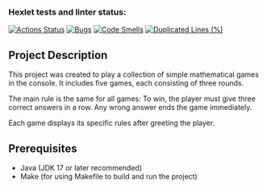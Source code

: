 ### Hexlet tests and linter status:
[![Actions Status](https://github.com/Zyabridos/java-project-61/actions/workflows/hexlet-check.yml/badge.svg)](https://github.com/Zyabridos/java-project-61/actions)
[![Bugs](https://sonarcloud.io/api/project_badges/measure?project=Zyabridos_brain_games_java&metric=bugs)](https://sonarcloud.io/summary/new_code?id=Zyabridos_brain_games_java)
[![Code Smells](https://sonarcloud.io/api/project_badges/measure?project=Zyabridos_brain_games_java&metric=code_smells)](https://sonarcloud.io/summary/new_code?id=Zyabridos_brain_games_java)
[![Duplicated Lines (%)](https://sonarcloud.io/api/project_badges/measure?project=Zyabridos_brain_games_java&metric=duplicated_lines_density)](https://sonarcloud.io/summary/new_code?id=Zyabridos_brain_games_java)


## Project Description
This project was created to play a collection of simple mathematical games in the console.
It includes five games, each consisting of three rounds.

The main rule is the same for all games:
To win, the player must give three correct answers in a row.
Any wrong answer ends the game immediately.

Each game displays its specific rules after greeting the player.
## Prerequisites
- Java (JDK 17 or later recommended)
- Make (for using Makefile to build and run the project)